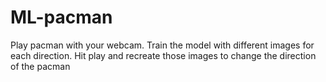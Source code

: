 # ML-pacman
Play pacman with your webcam. Train the model with different images for each direction. Hit play and recreate those images to change the direction of the pacman

